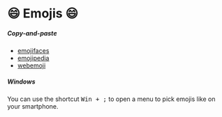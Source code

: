 # 😄 Emojis 😄

<div class="row row-cols-md-2 mt-4"><div>

##### Copy-and-paste

* [emojifaces](https://emojifaces.org/)
* [emojipedia](https://emojipedia.org/)
* [webemoji](https://webemoji.org/)
</div><div>

##### Windows

You can use the shortcut <kbd>Win + ;</kbd> to open a menu to pick emojis like on your smartphone.
</div></div>
